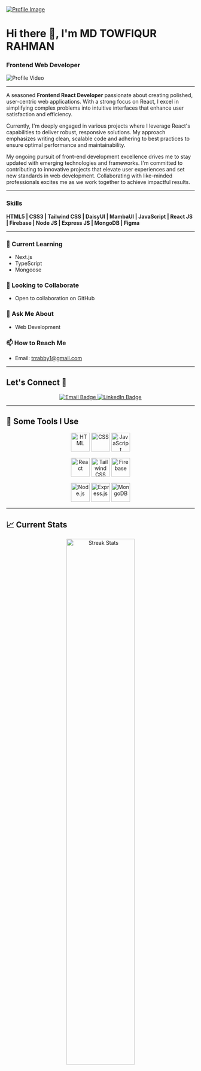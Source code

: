 <a href="https://www.facebook.com/trrabby/">
  <img src="https://i.ibb.co/px0WL3G/Whats-App-Image-2024-07-02-at-22-44-32.jpg" alt="Profile Image" />
</a>

# Hi there 👋, I'm **MD TOWFIQUR RAHMAN**
### Frontend Web Developer

![Profile Video](https://github.com/trrabby/myprofile/raw/main/video.gif)

---

A seasoned **Frontend React Developer** passionate about creating polished, user-centric web applications. With a strong focus on React, I excel in simplifying complex problems into intuitive interfaces that enhance user satisfaction and efficiency.

Currently, I'm deeply engaged in various projects where I leverage React's capabilities to deliver robust, responsive solutions. My approach emphasizes writing clean, scalable code and adhering to best practices to ensure optimal performance and maintainability.

My ongoing pursuit of front-end development excellence drives me to stay updated with emerging technologies and frameworks. I'm committed to contributing to innovative projects that elevate user experiences and set new standards in web development. Collaborating with like-minded professionals excites me as we work together to achieve impactful results.

---

### Skills
**HTML5 | CSS3 | Tailwind CSS | DaisyUI | MambaUI | JavaScript | React JS | Firebase | Node JS | Express JS | MongoDB | Figma**

---

### 🌱 Current Learning
- Next.js
- TypeScript
- Mongoose

### 👯 Looking to Collaborate
- Open to collaboration on GitHub

### 💬 Ask Me About
- Web Development

### 📫 How to Reach Me
- Email: [trrabby1@gmail.com](mailto:trrabby1@gmail.com)

---

## Let's Connect 🤝

<p align="center">
  <a href="mailto:trrabby1@gmail.com" target="_blank">
    <img src="https://img.shields.io/badge/e‑mail-D14836.svg?style=for-the-badge&logo=GMail&logoColor=white" alt="Email Badge"/>
  </a>
  <a href="https://www.linkedin.com/in/towfiqueweb/" target="_blank">
    <img src="https://img.shields.io/badge/linkedin-0077B5.svg?style=for-the-badge&logo=linkedin&logoColor=white" alt="LinkedIn Badge"/>
  </a>
</p>

---

## 🚀 Some Tools I Use

<p align="center">
  <img src="https://github.com/mir-hussain/mir-hussain/blob/main/images/icons/HTML.png" alt="HTML" width="50"/>
  <img src="https://github.com/mir-hussain/mir-hussain/blob/main/images/icons/css.png" alt="CSS" width="50"/>
  <img src="https://github.com/mir-hussain/mir-hussain/blob/main/images/icons/JavaScript.png" alt="JavaScript" width="50"/>
</p>
<p align="center">
  <img src="https://github.com/mir-hussain/mir-hussain/blob/main/images/icons/react.png" alt="React" width="50"/>
  <img src="https://github.com/mir-hussain/mir-hussain/blob/main/images/icons/tailwind.png" alt="Tailwind CSS" width="50"/>
  <img src="https://github.com/mir-hussain/mir-hussain/blob/main/images/icons/firebase.png" alt="Firebase" width="50"/>
</p>
<p align="center">
  <img src="https://github.com/mir-hussain/mir-hussain/blob/main/images/icons/node.png" alt="Node.js" width="50"/>
  <img src="https://github.com/mir-hussain/mir-hussain/blob/main/images/icons/express.png" alt="Express.js" width="50"/>
  <img src="https://github.com/mir-hussain/mir-hussain/blob/main/images/icons/mongo.png" alt="MongoDB" width="50"/>
</p>

---

## :chart_with_upwards_trend: Current Stats

<p align="center">
  <img width="60%" src="https://github-readme-streak-stats.herokuapp.com?user=trrabby&theme=react&hide_border=true&background=0D1117&stroke=0D1117&fire=FF1CF7&sideLabels=00F0FF&currStreakNum=FF1CF7&ring=FF1CF7&currStreakLabel=FF1CF7&sideNums=00F0FF" alt="Streak Stats" />
</p>
